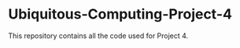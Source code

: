 Ubiquitous-Computing-Project-4
==============================

This repository contains all the code used for Project 4.
